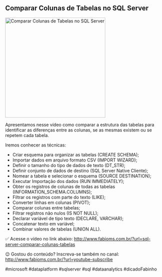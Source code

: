 ## Comparar Colunas de Tabelas no SQL Server

<img src="https://fabioms.com.br//uploads/youtube/t5St-xTUbLk.png" alt="Comparar Colunas de Tabelas no SQL Server" title="SQL Server" width="320"/>

Apresentamos nesse vídeo como comparar a estrutura das tabelas para identificar as diferenças entre as colunas, se as mesmas existem ou se repetem cada tabela.

Iremos conhecer as técnicas:
- Criar esquema para organizar as tabelas (CREATE SCHEMA);
- Importar dados em arquivo formato CSV (IMPORT WIZARD);
- Definir o tamanho do tipo de dados de texto (DT_STR);
- Definir conjunto de dados de destino (SQL Server Native Cliente);
- Nomear a tabela e selecionar o esquema (SOURCE DESTINATION);
- Executar Importação dos dados (RUN IMMEDIATELY);
- Obter os registros de colunas de todas as tabelas (INFORMATION_SCHEMA.COLUMNS);
- Filtrar os registros com parte do texto (LIKE);
- Converter linhas em colunas (PIVOT);
- Comparar colunas entre tabelas;
- Filtrar registros não nulos (IS NOT NULL);
- Declarar variável de tipo texto (DECLARE, VARCHAR);
- Concatenar texto em variável;
- Combinar valores de tabelas (UNION ALL).

✅ Acesse o vídeo no link abaixo:
http://www.fabioms.com.br/?url=sql-server-comparar-colunas-tabelas

😉 Gostou do conteúdo? Inscreva-se também no canal:
http://www.fabioms.com.br/?url=youtube-subscribe

#microsoft #dataplatform #sqlserver #sql #dataanalytics #dicadoFabinho